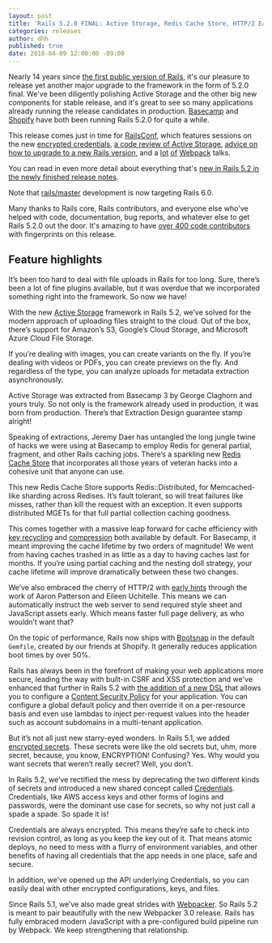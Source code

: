 ```yaml
---
layout: post
title: 'Rails 5.2.0 FINAL: Active Storage, Redis Cache Store, HTTP/2 Early Hints, CSP, Credentials'
categories: releases
author: dhh
published: true
date: 2018-04-09 12:00:00 -09:00
---
```

Nearly 14 years since [the first public version of Rails](http://blade.nagaokaut.ac.jp/cgi-bin/scat.rb/ruby/ruby-talk/107370), it's our pleasure to release yet another major upgrade to the framework in the form of 5.2.0 final. We've been diligently polishing Active Storage and the other big new components for stable release, and it's great to see so many applications already running the release candidates in production. [Basecamp](https://basecamp.com) and [Shopify](https://shopify.com) have both been running Rails 5.2.0 for quite a while.

This release comes just in time for [RailsConf](https://railsconf.com), which features sessions on the new [encrypted credentials](https://railsconf.com/program/sessions#session-627), [a code review of Active Storage](https://railsconf.com/program/sessions#session-562), [advice on how to upgrade to a new Rails version](https://railsconf.com/program/sessions#session-588), and a [lot](https://railsconf.com/program/sessions#session-552) [of](https://railsconf.com/program/sessions#session-568) [Webpack](https://railsconf.com/program/sessions#session-549) talks.

You can read in even more detail about everything that's [new in Rails 5.2 in the newly finished release notes](http://edgeguides.rubyonrails.org/5_2_release_notes.html).

Note that [rails/master](https://github.com/rails/rails) development is now targeting Rails 6.0.

Many thanks to Rails core, Rails contributors, and everyone else who've helped with code, documentation, bug reports, and whatever else to get Rails 5.2.0 out the door. It's amazing to have [over 400 code contributors](http://contributors.rubyonrails.org/releases/5-2-0/contributors) with fingerprints on this release.

## Feature highlights

It’s been too hard to deal with file uploads in Rails for too long. Sure, there’s been a lot of fine plugins available,
but it was overdue that we incorporated something right into the framework. So now we have!

With the new [Active Storage](https://github.com/rails/rails/blob/d3893ec38ec61282c2598b01a298124356d6b35a/activestorage/README.md)
framework in Rails 5.2, we’ve solved for the modern approach of uploading files straight to the cloud. Out of the box,
there’s support for Amazon’s S3, Google’s Cloud Storage, and Microsoft Azure Cloud File Storage.

If you’re dealing with images, you can create variants on the fly. If you’re dealing with videos or PDFs, you can create
previews on the fly. And regardless of the type, you can analyze uploads for metadata extraction asynchronously.

Active Storage was extracted from Basecamp 3 by George Claghorn and yours truly. So not only is the framework already
used in production, it was born from production. There’s that Extraction Design guarantee stamp alright!


Speaking of extractions, Jeremy Daer has untangled the long jungle twine of hacks we were using at Basecamp to employ
Redis for general partial, fragment, and other Rails caching jobs. There’s a sparkling new [Redis Cache Store](https://github.com/rails/rails/pull/31134)
that incorporates all those years of veteran hacks into a cohesive unit that anyone can use.

This new Redis Cache Store supports Redis::Distributed, for Memcached-like sharding across Redises. It’s fault tolerant,
so will treat failures like misses, rather than kill the request with an exception. It even supports distributed MGETs
for that full partial collection caching goodness.

This comes together with a massive leap forward for cache efficiency with [key recycling](https://github.com/rails/rails/pull/29092)
and [compression](https://github.com/rails/rails/pull/31147) both available by default. For Basecamp, it meant improving
the cache lifetime by two orders of magnitude! We went from having caches trashed in as little as a day to having
caches last for months. If you’re using partial caching and the nesting doll strategy, your cache lifetime will improve
dramatically between these two changes.


We’ve also embraced the cherry of HTTP/2 with [early hints](https://github.com/rails/rails/pull/30744) through the work
of Aaron Patterson and Eileen Uchitelle. This means we can automatically instruct the web server to send required style
sheet and JavaScript assets early. Which means faster full page delivery, as who wouldn’t want that?


On the topic of performance, Rails now ships with [Bootsnap](https://github.com/Shopify/bootsnap) in the default `Gemfile`, created by our friends at Shopify. It generally reduces application boot times by over 50%.


Rails has always been in the forefront of making your web applications more secure, leading the way with built-in CSRF
and XSS protection and we've enhanced that further in Rails 5.2 with [the addition of a new DSL](https://github.com/rails/rails/pull/31162)
that allows you to configure a [Content Security Policy](https://developer.mozilla.org/en-US/docs/Web/HTTP/Headers/Content-Security-Policy)
for your application. You can configure a global default policy and then override it on a per-resource basis and even
use lambdas to inject per-request values into the header such as account subdomains in a multi-tenant application.


But it’s not all just new starry-eyed wonders. In Rails 5.1, we added [encrypted secrets](https://github.com/rails/rails/pull/28038).
These secrets were like the old secrets but, uhm, more secret, because, you know, ENCRYPTION! Confusing? Yes. Why would
you want secrets that weren’t really secret? Well, you don’t.

In Rails 5.2, we’ve rectified the mess by deprecating the two different kinds of secrets and introduced a new shared
concept called [Credentials](https://github.com/rails/rails/pull/30067). Credentials, like AWS access keys and other forms of logins and passwords, were the dominant
use case for secrets, so why not just call a spade a spade. So spade it is!

Credentials are always encrypted. This means they’re safe to check into revision control, as long as you keep the key
out of it. That means atomic deploys, no need to mess with a flurry of environment variables, and other benefits of having all
credentials that the app needs in one place, safe and secure.

In addition, we’ve opened up the API underlying Credentials, so you can easily deal with other encrypted configurations,
keys, and files.

Since Rails 5.1, we’ve also made great strides with [Webpacker](https://github.com/rails/webpacker). So Rails 5.2 is
meant to pair beautifully with the new Webpacker 3.0 release. Rails has fully embraced modern JavaScript with a
pre-configured build pipeline run by Webpack. We keep strengthening that relationship.
